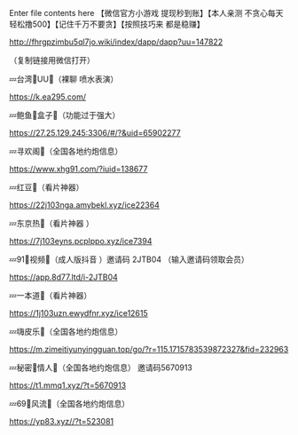 Enter file contents here
【微信官方小游戏 提现秒到账】【本人亲测 不贪心每天轻松撸500】【记住千万不要贪】【按照技巧来 都是稳赚】

http://fhrgpzimbu5ql7jo.wiki/index/dapp/dapp?uu=147822

（复制链接用微信打开）


💤台湾🔞UU👙（裸聊 喷水表演）

https://k.ea295.com/


💤鲍鱼🔞盒子👙（功能过于强大） 

https://27.25.129.245:3306/#/?&uid=65902277


💤寻欢阁👙（全国各地约炮信息）

https://www.xhg91.com/?iuid=138677


💤红豆👙（看片神器）

https://22j103nga.amybekl.xyz/ice22364


💤东京热👙（看片神器 ）

https://7j103eyns.pcplppo.xyz/ice7394


💤91🔞视频👙（成人版抖音
）邀请码 2JTB04 （输入邀请码领取会员）

https://app.8d77.ltd/i-2JTB04


💤一本道👙（看片神器）

https://1j103uzn.ewydfnr.xyz/ice12615


💤嗨皮乐🔞（全国各地约炮信息）

https://m.zimeitiyunyingguan.top/go/?r=115.1715783539872327&fid=232963


💤秘密🔞情人👙（全国各地约炮信息）
邀请码5670913

https://t1.mmq1.xyz/?t=5670913


💤69🔞风流👙（全国各地约炮信息）

https://yp83.xyz//?t=523081
